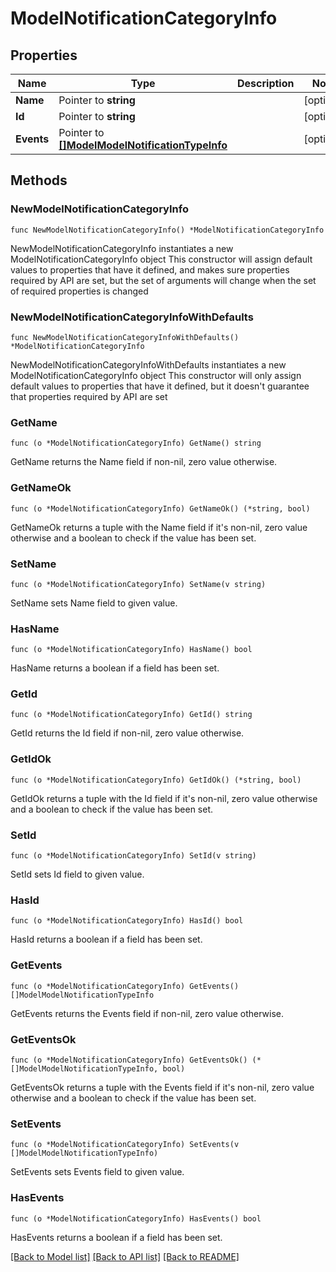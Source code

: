 # ModelNotificationCategoryInfo

## Properties

Name | Type | Description | Notes
------------ | ------------- | ------------- | -------------
**Name** | Pointer to **string** |  | [optional] 
**Id** | Pointer to **string** |  | [optional] 
**Events** | Pointer to [**[]ModelModelNotificationTypeInfo**](ModelModelNotificationTypeInfo.md) |  | [optional] 

## Methods

### NewModelNotificationCategoryInfo

`func NewModelNotificationCategoryInfo() *ModelNotificationCategoryInfo`

NewModelNotificationCategoryInfo instantiates a new ModelNotificationCategoryInfo object
This constructor will assign default values to properties that have it defined,
and makes sure properties required by API are set, but the set of arguments
will change when the set of required properties is changed

### NewModelNotificationCategoryInfoWithDefaults

`func NewModelNotificationCategoryInfoWithDefaults() *ModelNotificationCategoryInfo`

NewModelNotificationCategoryInfoWithDefaults instantiates a new ModelNotificationCategoryInfo object
This constructor will only assign default values to properties that have it defined,
but it doesn't guarantee that properties required by API are set

### GetName

`func (o *ModelNotificationCategoryInfo) GetName() string`

GetName returns the Name field if non-nil, zero value otherwise.

### GetNameOk

`func (o *ModelNotificationCategoryInfo) GetNameOk() (*string, bool)`

GetNameOk returns a tuple with the Name field if it's non-nil, zero value otherwise
and a boolean to check if the value has been set.

### SetName

`func (o *ModelNotificationCategoryInfo) SetName(v string)`

SetName sets Name field to given value.

### HasName

`func (o *ModelNotificationCategoryInfo) HasName() bool`

HasName returns a boolean if a field has been set.

### GetId

`func (o *ModelNotificationCategoryInfo) GetId() string`

GetId returns the Id field if non-nil, zero value otherwise.

### GetIdOk

`func (o *ModelNotificationCategoryInfo) GetIdOk() (*string, bool)`

GetIdOk returns a tuple with the Id field if it's non-nil, zero value otherwise
and a boolean to check if the value has been set.

### SetId

`func (o *ModelNotificationCategoryInfo) SetId(v string)`

SetId sets Id field to given value.

### HasId

`func (o *ModelNotificationCategoryInfo) HasId() bool`

HasId returns a boolean if a field has been set.

### GetEvents

`func (o *ModelNotificationCategoryInfo) GetEvents() []ModelModelNotificationTypeInfo`

GetEvents returns the Events field if non-nil, zero value otherwise.

### GetEventsOk

`func (o *ModelNotificationCategoryInfo) GetEventsOk() (*[]ModelModelNotificationTypeInfo, bool)`

GetEventsOk returns a tuple with the Events field if it's non-nil, zero value otherwise
and a boolean to check if the value has been set.

### SetEvents

`func (o *ModelNotificationCategoryInfo) SetEvents(v []ModelModelNotificationTypeInfo)`

SetEvents sets Events field to given value.

### HasEvents

`func (o *ModelNotificationCategoryInfo) HasEvents() bool`

HasEvents returns a boolean if a field has been set.


[[Back to Model list]](../README.md#documentation-for-models) [[Back to API list]](../README.md#documentation-for-api-endpoints) [[Back to README]](../README.md)


